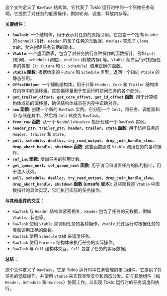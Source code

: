这个文件定义了 `RawTask` 结构体，它代表了 Tokio 运行时中的一个原始任务句柄。它提供了对任务的低级操作，例如轮询、调度、释放内存等。

**关键组件：**

*   **`RawTask`**:  一个结构体，用于表示对任务的原始引用。它包含一个指向 `Header` 的 `NonNull` 指针，`Header` 包含了任务的元数据。`RawTask` 实现了 `Clone` trait，允许创建任务句柄的副本。
*   **`Vtable`**:  一个虚函数表，包含了对任务执行各种操作的函数指针，例如 `poll` (轮询)、`schedule` (调度)、`dealloc` (释放内存) 等。`Vtable` 允许运行时根据任务的类型（`T: Future` 和 `S: Schedule`）调用正确的函数。
*   **`vtable` 函数**:  根据给定的 `Future` 和 `Schedule` 类型，返回一个指向 `Vtable` 的静态引用。
*   **`OffsetHelper`**:  一个辅助结构体，用于计算 `Header`、`Core` 和 `Trailer` 结构体在内存中的偏移量。这些偏移量用于在运行时访问任务的各个部分。
*   **`get_trailer_offset`、`get_core_offset`、`get_id_offset` 函数**:  用于计算结构体成员的偏移量，确保结构体成员在内存中正确对齐。
*   **`new` 函数**:  创建一个新的 `RawTask` 实例。它分配一个 `Cell`，将任务、调度器和 ID 存储在其中，然后将 `Cell` 转换为 `RawTask`。
*   **`from_raw` 函数**:  从一个 `NonNull<Header>` 指针创建一个 `RawTask` 实例。
*   **`header_ptr`、`trailer_ptr`、`header`、`trailer`、`state` 函数**:  用于访问任务的 `Header`、`Trailer` 和 `State`。
*   **`poll`、`schedule`、`dealloc`、`try_read_output`、`drop_join_handle_slow`、`drop_abort_handle`、`shutdown` 函数**:  这些函数通过 `Vtable` 调用任务的各种操作。
*   **`ref_inc` 函数**:  增加任务的引用计数。
*   **`get_queue_next`、`set_queue_next` 函数**:  用于访问和设置任务的队列指针，用于注入队列。
*   **`poll`、`schedule`、`dealloc`、`try_read_output`、`drop_join_handle_slow`、`drop_abort_handle`、`shutdown` 函数 (unsafe 版本)**:  这些函数是 `Vtable` 中函数指针的具体实现，它们执行实际的任务操作。

**与其他组件的交互：**

*   `RawTask` 与 `Header` 结构体紧密相关，`Header` 包含了任务的元数据，例如 `Vtable`、状态等。
*   `RawTask` 使用 `Vtable` 来调用任务的各种操作，`Vtable` 允许运行时根据任务的类型调用正确的函数。
*   `RawTask` 使用 `Schedule` trait 来调度任务。
*   `RawTask` 使用 `Harness` 结构体来执行任务的实际操作。
*   `RawTask` 与 `Cell` 结构体交互，`Cell` 包含了任务的实际数据。

**总结：**

这个文件定义了 `RawTask`，它是 Tokio 运行时中任务管理的核心组件。它提供了对任务的低级操作，并使用 `Vtable` 来实现类型安全和动态分发。它与其他组件（如 `Header`、`Schedule` 和 `Harness`）协同工作，以实现 Tokio 运行时的任务调度和执行。
